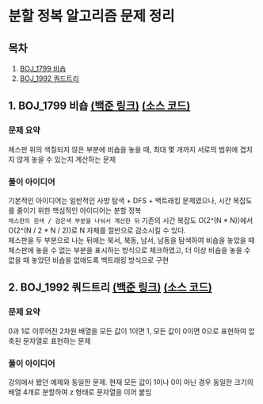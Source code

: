 # 분할 정복 알고리즘 문제 정리

## 목차

1. [BOJ_1799 비숍](#1-boj_1799-비숍-백준-링크-소스-코드)
2. [BOJ_1992 쿼드트리](#2-boj_1992-쿼드트리-백준-링크-소스-코드)

## 1. BOJ_1799 비숍 [(백준 링크)](https://www.acmicpc.net/problem/1799) [(소스 코드)](https://github.com/rldnjs7723/CodingTest/blob/main/BOJ/1000/Main_1799.java)

### 문제 요약

체스판 위의 색칠되지 않은 부분에 비숍을 놓을 때, 최대 몇 개까지 서로의 범위에 겹치지 않게 놓을 수 있는지 계산하는 문제

### 풀이 아이디어

기본적인 아이디어는 일반적인 사방 탐색 + DFS + 백트래킹 문제였으나, 시간 복잡도를 줄이기 위한 핵심적인 아이디어는 분할 정복  
`체스판의 흰색 / 검은색 부분을 나눠서 계산한 뒤` 기존의 시간 복잡도 O(2^(N \* N))에서 O(2^(N / 2 \* N / 2))로 N 자체를 절반으로 감소시킬 수 있다.  
체스판을 두 부분으로 나눈 뒤에는 북서, 북동, 남서, 남동을 탐색하여 비숍을 놓았을 때 체스판에 놓을 수 없는 부분을 표시하는 방식으로 체크하였고, 더 이상 비숍을 놓을 수 없을 때 놓았던 비숍을 없애도록 백트래킹 방식으로 구현

## 2. BOJ_1992 쿼드트리 [(백준 링크)](https://www.acmicpc.net/problem/1992) [(소스 코드)](https://github.com/rldnjs7723/CodingTest/blob/main/BOJ/1000/Main_1992.java)

### 문제 요약

0과 1로 이루어진 2차원 배열을 모든 값이 1이면 1, 모든 값이 0이면 0으로 표현하여 압축된 문자열로 표현하는 문제

### 풀이 아이디어

강의에서 봤던 예제와 동일한 문제. 현재 모든 값이 1이나 0이 아닌 경우 동일한 크기의 배열 4개로 분할하여 z 형태로 문자열을 이어 붙임
